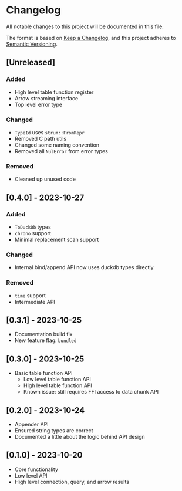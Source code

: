 # Changelog

All notable changes to this project will be documented in this file.

The format is based on [Keep a Changelog](https://keepachangelog.com/en/1.1.0/),
and this project adheres to [Semantic Versioning](https://semver.org/spec/v2.0.0.html).

## [Unreleased]

### Added
- High level table function register
- Arrow streaming interface
- Top level error type

### Changed
- `TypeId` uses `strum::FromRepr`
- Removed C path utils
- Changed some naming convention
- Removed all `NulError` from error types

### Removed
- Cleaned up unused code

## [0.4.0] - 2023-10-27

### Added
- `ToDuckDb` types
- `chrono` support
- Minimal replacement scan support

### Changed
- Internal bind/append API now uses duckdb types directly

### Removed
- `time` support
- Intermediate API

## [0.3.1] - 2023-10-25
- Documentation build fix
- New feature flag: `bundled`

## [0.3.0] - 2023-10-25

- Basic table function API
  - Low level table function API
  - High level table function API
  - Known issue: still requires FFI access to data chunk API

## [0.2.0] - 2023-10-24

- Appender API
- Ensured string types are correct
- Documented a little about the logic behind API design

## [0.1.0] - 2023-10-20

- Core functionality
- Low level API
- High level connection, query, and arrow results